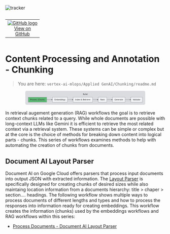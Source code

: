 ![tracker](https://us-central1-vertex-ai-mlops-369716.cloudfunctions.net/pixel-tracking?path=statmike%2Fvertex-ai-mlops%2FApplied+GenAI%2FChunking&file=readme.md)
<!--- header table --->
<table align="left">     
  <td style="text-align: center">
    <a href="https://github.com/statmike/vertex-ai-mlops/blob/main/Applied%20GenAI/Chunking/readme.md">
      <img src="https://cloud.google.com/ml-engine/images/github-logo-32px.png" alt="GitHub logo">
      <br>View on<br>GitHub
    </a>
  </td>
</table><br/><br/><br/><br/>

---
# Content Processing and Annotation - Chunking
> You are here: `vertex-ai-mlops/Applied GenAI/Chunking/readme.md`

<p align="center"><center>
    <img src="../resources/images/created/applied-genai/overview-build-chunk.png" width="75%">
</center></p>

In retrieval augement generation (RAG) workflows the goal is to retrieve context chunks related to a query.  While whole documents are possible with long-context LLMs like Gemini it is efficient to retrieve the most related context via a retrieval system.  These systems can be simple or complex but at the core is the choice of methods for breaking down content into logical parts - chunks.  This series of workflows examines methods to help with automating the creation of chunks from documents.

## Document AI Layout Parser
Document AI on Google Cloud offers parsers that process input documents into output JSON with extracted information.  The [Layout Parser](https://cloud.google.com/document-ai/docs/layout-parse-chunk) is specifically designed for creating chunks of desired sizes while also maintaing location information from a documents hierarchy: title > chaper > section.... headings.  The following workflow shows multiple ways to process documents of different lengths and types and how to process the responses into information ready for creating embeddings.  This workflow creates the information (chunks) used by the embeddings workflows and RAG workflows within this series:
- [Process Documents - Document AI Layout Parser](./Process%20Documents%20-%20Document%20AI%20Layout%20Parser.ipynb)